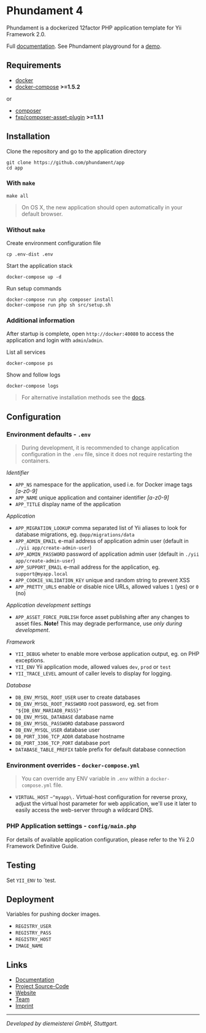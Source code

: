 Phundament 4
============

Phundament is a dockerized 12factor PHP application template for Yii Framework 2.0.

Full [documentation](https://github.com/phundament/docs).
See Phundament playground  for a [demo](https://github.com/phundament/playground).


Requirements
------------

- [docker](https://docs.docker.com/engine/installation/)
- [docker-compose](https://docs.docker.com/compose/) **>=1.5.2**

or

- [composer](https://getcomposer.org/download/)
- [fxp/composer-asset-plugin](https://github.com/francoispluchino/composer-asset-plugin) **>=1.1.1**


Installation
------------

Clone the repository and go to the application directory

    git clone https://github.com/phundament/app
    cd app

### With `make`

    make all
     
> On OS X, the new application should open automatically in your default browser.

### Without `make`

Create environment configuration file    
    
    cp .env-dist .env

Start the application stack

    docker-compose up -d

Run setup commands
    
    docker-compose run php composer install
    docker-compose run php sh src/setup.sh

### Additional information

After startup is complete, open `http://docker:40080` to access the application and login with `admin`/`admin`.

List all services    
    
    docker-compose ps

Show and follow logs    
    
    docker-compose logs

> For alternative installation methods see the [docs](docs/20-installation-composer.md).  



Configuration
-------------

### Environment defaults - `.env`

> During development, it is recommended to change application configuration in the `.env` file, since it does not require restarting the containers. 

*Identifier*

 - `APP_NS` namespace for the application, used i.e. for Docker image tags *[a-z0-9]*
 - `APP_NAME` unique application and container identifier *[a-z0-9]*
 - `APP_TITLE` display name of the application

*Application*
 
 - `APP_MIGRATION_LOOKUP` comma separated list of Yii aliases to look for database migrations, eg. `@app/migrations/data`
 - `APP_ADMIN_EMAIL` e-mail address of application admin user (default in `./yii app/create-admin-user`)
 - `APP_ADMIN_PASSWORD` password of application admin user (default in `./yii app/create-admin-user`)
 - `APP_SUPPORT_EMAIL` e-mail address for the application, eg. `support@myapp.local`
 - `APP_COOKIE_VALIDATION_KEY` unique and random string to prevent XSS
 - `APP_PRETTY_URLS` enable or disable nice URLs, allowed values `1` (yes) or `0` (no)

*Application development settings*

 - `APP_ASSET_FORCE_PUBLISH` force asset publishing after any changes to asset files. **Note!** This may degrade performance, use *only during development*.

*Framework*
 
 - `YII_DEBUG` wheter to enable more verbose application output, eg. on PHP exceptions.
 - `YII_ENV` Yii application mode, allowed values `dev`, `prod` or `test`
 - `YII_TRACE_LEVEL` amount of caller levels to display for logging.
 
*Database*
 
 - `DB_ENV_MYSQL_ROOT_USER` user to create databases
 - `DB_ENV_MYSQL_ROOT_PASSWORD` root password, eg. set from `"${DB_ENV_MARIADB_PASS}"`
 - `DB_ENV_MYSQL_DATABASE` database name
 - `DB_ENV_MYSQL_PASSWORD` database password
 - `DB_ENV_MYSQL_USER` database user
 - `DB_PORT_3306_TCP_ADDR` database hostname
 - `DB_PORT_3306_TCP_PORT` database port
 - `DATABASE_TABLE_PREFIX` table prefix for default database connection


### Environment overrides - `docker-compose.yml`

> You can override any ENV variable in `.env` within a `docker-compose.yml` file.
     
 - `VIRTUAL_HOST` `~^myapp\.` Virtual-host configuration for reverse proxy, adjust the virtual host parameter 
    for web application, we'll use it later to easily access the web-server through a wildcard DNS.


### PHP Application settings - `config/main.php`

For details of available application configuration, please refer to the Yii 2.0 Framework Definitive Guide. 


Testing
-------

Set `YII_ENV` to `test.


Deployment
----------

Variables for pushing docker images.

- `REGISTRY_USER`
- `REGISTRY_PASS`
- `REGISTRY_HOST`
- `IMAGE_NAME`


Links
-----

- [Documentation](https://github.com/phundament/docs)
- [Project Source-Code](https://github.com/phundament/app)
- [Website](http://phundament.com)
- [Team](https://github.com/orgs/phundament/teams)
- [Imprint](http://herzogkommunikation.de/de/impressum-7.html)

-----------

*Developed by diemeisterei GmbH, Stuttgart.*

